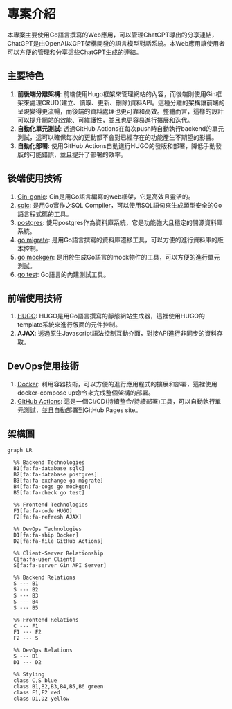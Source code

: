 # 專案介紹
本專案主要使用Go語言撰寫的Web應用，可以管理ChatGPT導出的分享連結，ChatGPT是由OpenAI以GPT架構開發的語言模型對話系統。本Web應用讓使用者可以方便的管理和分享這些ChatGPT生成的連結。

## 主要特色
1. **前後端分離架構**: 前端使用Hugo框架來管理網站的內容，而後端則使用Gin框架來處理CRUD(建立、讀取、更新、刪除)資料API。這種分離的架構讓前端的呈現變得更流暢，而後端的資料處理也更可靠和高效。整體而言，這樣的設計可以提升網站的效能、可維護性，並且也更容易進行擴展和迭代。
2. **自動化單元測試**: 透過GitHub Actions在每次push時自動執行backend的單元測試，這可以確保每次的更動都不會對已經存在的功能產生不期望的影響。
3. **自動化部署**: 使用GitHub Actions自動進行HUGO的發版和部署，降低手動發版的可能錯誤，並且提升了部署的效率。

## 後端使用技術
1. [Gin-gonic](https://github.com/gin-gonic/gin): Gin是用Go語言編寫的web框架，它是高效且靈活的。
2. [sqlc](https://github.com/sqlc-dev/sqlc): 是用Go實作之SQL Compiler，可以使用SQL語句來生成類型安全的Go語言程式碼的工具。
3. [postgres](https://www.postgresql.org/): 使用postgres作為資料庫系統，它是功能強大且穩定的開源資料庫系統。
4. [go migrate](https://github.com/golang-migrate/migrate): 是用Go語言撰寫的資料庫遷移工具，可以方便的進行資料庫的版本控制。
5. [go mockgen](https://github.com/golang/mock): 是用於生成Go語言的mock物件的工具，可以方便的進行單元測試。
6. [go test](https://pkg.go.dev/testing): Go語言的內建測試工具。

## 前端使用技術
1. [HUGO](https://gohugo.io/): HUGO是用Go語言撰寫的靜態網站生成器，這裡使用HUGO的template系統來進行版面的元件控制。
2. **AJAX**: 透過原生Javascript語法控制互動介面，對接API進行非同步的資料存取。

## DevOps使用技術
1. [Docker](https://www.docker.com/): 利用容器技術，可以方便的進行應用程式的擴展和部署，這裡使用docker-compose up命令來完成整個架構的部署。
2. [GitHub Actions](https://github.com/features/actions): 這是一個CI/CD(持續整合/持續部署)工具，可以自動執行單元測試，並且自動部署到GitHub Pages site。

## 架構圖
```mermaid
graph LR

  %% Backend Technologies
  B1[fa:fa-database sqlc]
  B2[fa:fa-database postgres]
  B3[fa:fa-exchange go migrate]
  B4[fa:fa-cogs go mockgen]
  B5[fa:fa-check go test]

  %% Frontend Technologies
  F1[fa:fa-code HUGO]
  F2[fa:fa-refresh AJAX]

  %% DevOps Technologies
  D1[fa:fa-ship Docker]
  D2[fa:fa-file GitHub Actions]

  %% Client-Server Relationship
  C[fa:fa-user Client]
  S[fa:fa-server Gin API Server]

  %% Backend Relations
  S --- B1
  S --- B2
  S --- B3
  S --- B4
  S --- B5

  %% Frontend Relations
  C --- F1
  F1 --- F2
  F2 --- S

  %% DevOps Relations
  S --- D1
  D1 --- D2

  %% Styling
  class C,S blue
  class B1,B2,B3,B4,B5,B6 green
  class F1,F2 red
  class D1,D2 yellow

```